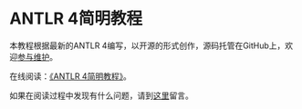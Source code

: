 # ANTLR 4简明教程

本教程根据最新的ANTLR 4编写，以开源的形式创作，源码托管在GitHub上，欢迎[参与维护](https://github.com/dohkoos/antlr4-short-course)。

在线阅读：[《ANTLR 4简明教程》](https://www.gitbook.com/book/dohkoos/antlr4-short-course)。

如果在阅读过程中发现有什么问题，请到[这里](https://github.com/dohkoos/antlr4-short-course/issues)留言。
